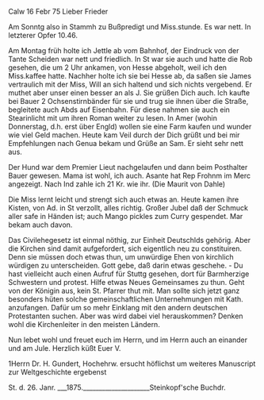  Calw 16 Febr 75
Lieber Frieder

Am Sonntg also in Stammh zu Bußpredigt und Miss.stunde. Es war nett. In letzterer Opfer 10.46.

Am Montag früh holte ich Jettle ab vom Bahnhof, der Eindruck von der Tante Scheiden war nett und friedlich. In St war sie auch und hatte die Rob gesehen, die um 2 Uhr ankamen, von Hesse abgeholt, weil ich den Miss.kaffee hatte. Nachher holte ich sie bei Hesse ab, da saßen sie James vertraulich mit der Miss, Will an sich haltend und sich nichts vergebend. Er muthet aber unser einen besser an als J. Sie grüßen Dich auch. Ich kaufte bei Bauer 2 Ochsenstirnbänder für sie und trug sie ihnen über die Straße, begleitete auch Abds auf Eisenbahn. Für diese nahmen sie auch ein Stearinlicht mit um ihren Roman weiter zu lesen. In Amer (wohin Donnerstag, d.h. erst über Engld) wollen sie eine Farm kaufen und wunder wie viel Geld machen. 
Heute kam Veil durch der Dich grüßt und bei mir Empfehlungen nach Genua bekam und Grüße an Sam. Er sieht sehr nett aus.

Der Hund war dem Premier Lieut nachgelaufen und dann beim Posthalter Bauer gewesen. Mama ist wohl, ich auch. Asante hat Rep Frohnm im Merc angezeigt. Nach Ind zahle ich 21 Kr. wie ihr. (Die Maurit von Dahle)

Die Miss lernt leicht und strengt sich auch etwas an. Heute kamen ihre Kisten, von Ad. in St verzollt, alles richtig. Großer Jubel daß der Schmuck aller safe in Händen ist; auch Mango pickles zum Curry gespendet. Mar bekam auch davon.

Das Civilehegesetz ist einmal nöthig, zur Einheit Deutschlds gehörig. Aber die Kirchen sind damit aufgefordert, sich eigentlich neu zu constituiren. Denn sie müssen doch etwas thun, um unwürdige Ehen von kirchlich würdigen zu unterscheiden. Gott gebe, daß darin etwas geschehe. - Du hast vielleicht auch einen Aufruf für Stuttg gesehen, dort für Barmherzige Schwestern und protest. Hilfe etwas Neues Gemeinsames zu thun. Geht von der Königin aus, kein St. Pfarrer thut mit. Man sollte sich jetzt ganz besonders hüten solche gemeinschaftlichen Unternehmungen mit Kath. anzufangen. Dafür um so mehr Einklang mit den andern deutschen Protestanten suchen. Aber was wird dabei viel herauskommen? Denken wohl die Kirchenleiter in den meisten Ländern.

Nun lebet wohl und freuet euch im Herrn, und im Herrn auch an einander und am Jule. Herzlich küßt
 Euer V.


1Herrn Dr. H. Gundert, Hochehrw.
 ersucht höflichst um weiteres Manuscript zur Weltgeschichte  ergebenst

St. d. 26. Janr.
___1875._____________________Steinkopf'sche Buchdr.
